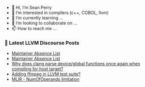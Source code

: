- 👋 Hi, I’m Sean Perry
- 👀 I’m interested in compilers (c++, COBOL, llvm)
- 🌱 I’m currently learning ...
- 💞️ I’m looking to collaborate on ...
- 📫 How to reach me ...

<!---
s66perry/s66perry is a ✨ special ✨ repository because its `README.md` (this file) appears on your GitHub profile.
You can click the Preview link to take a look at your changes.
--->
### 📕 Latest LLVM Discourse Posts

<!-- DISCOURSE-LLVM:START -->
- [Maintainer Absence List](https://discourse.llvm.org/t/maintainer-absence-list/83142#post_5)
- [Maintainer Absence List](https://discourse.llvm.org/t/maintainer-absence-list/83142#post_4)
- [Why does clang parse device/global functions once again when compiling for host target?](https://discourse.llvm.org/t/why-does-clang-parse-device-global-functions-once-again-when-compiling-for-host-target/83357#post_4)
- [Adding ffmpeg in LLVM test suite?](https://discourse.llvm.org/t/adding-ffmpeg-in-llvm-test-suite/82575?page=2#post_23)
- [MLIR - NumOfOperands limitation](https://discourse.llvm.org/t/mlir-numofoperands-limitation/83362#post_5)
<!-- DISCOURSE-LLVM:END -->

